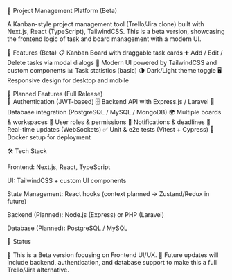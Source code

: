 📌 Project Management Platform (Beta)

A Kanban-style project management tool (Trello/Jira clone) built with Next.js, React (TypeScript), TailwindCSS.
This is a beta version, showcasing the frontend logic of task and board management with a modern UI.

   🚀 Features (Beta)
📋 Kanban Board with draggable task cards
➕ Add / Edit / Delete tasks via modal dialogs
🎨 Modern UI powered by TailwindCSS and custom components
📊 Task statistics (basic)
🌗 Dark/Light theme toggle
🖥 Responsive design for desktop and mobile

  🔮 Planned Features (Full Release)     
🔐 Authentication (JWT-based)
🗄 Backend API with Express.js / Laravel
💾 Database integration (PostgreSQL / MySQL / MongoDB)
🌍 Multiple boards & workspaces
👥 User roles & permissions
🔔 Notifications & deadlines
🔄 Real-time updates (WebSockets)
✅ Unit & e2e tests (Vitest + Cypress)
🐳 Docker setup for deployment

🛠 Tech Stack

Frontend: Next.js, React, TypeScript

UI: TailwindCSS + custom UI components

State Management: React hooks (context planned → Zustand/Redux in future)

Backend (Planned): Node.js (Express) or PHP (Laravel)

Database (Planned): PostgreSQL / MySQL


📌 Status

🔹 This is a Beta version focusing on Frontend UI/UX.
🔹 Future updates will include backend, authentication, and database support to make this a full Trello/Jira alternative.

